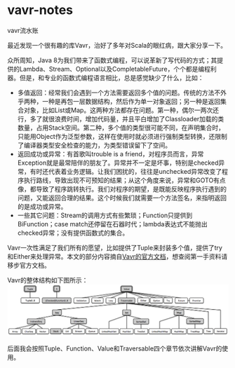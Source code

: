 # vavr-notes
vavr流水账

最近发现一个很有趣的库Vavr，治好了多年对Scala的眼红病，跟大家分享一下。

众所周知，Java 8为我们带来了函数式编程，可以说革新了写代码的方式；其提供的Lambda、Stream、Optional以及CompletableFuture，个个都是编程利器。但是，和专业的函数式编程语言相比，总是感觉缺少了什么，比如：
- 多值返回：经常我们会遇到一个方法需要返回多个值的问题。传统的方法不外乎两种，一种是再包一层数据结构，然后作为单一对象返回；另一种是返回集合对象，比如List或Map。这两种方法都存在问题。第一种，偶尔一两次还行，多了就很浪费时间，增加代码量，并且平白增加了Classloader加载的类数量，占用Stack空间。第二种，多个值的类型很可能不同，在声明集合时，只能用Object作为泛型参数，这样在使用时就必须进行强制类型转换，还限制了编译器类型安全检查的能力，为类型错误留下了空间。
- 返回成功或异常：有首歌叫trouble is a friend，对程序员而言，异常Exception就是最常陪伴的朋友了。异常并不一定是坏事，特别是checked异常，有时还代表着业务逻辑。让我们困扰的，往往是unchecked异常改变了程序执行路线，导致出现不可预知的结果；从这个角度来说，异常和GOTO有点像，都导致了程序跳转执行。我们对程序的期望，是既能反映程序执行遇到的问题，又能返回合理的结果。这个时候我们就需要一个方法签名，来指明返回的是成功或异常。
- 一些其它问题：Stream的调用方式有些繁琐；Function只提供到BiFunction；case match还停留在石器时代；lambda表达式不能抛出checked异常；没有提供函数式的集合。

Vavr一次性满足了我们所有的愿望，比如提供了Tuple来封装多个值，提供了try和Either来处理异常。本文的部分内容摘自[Vavr的官方文档](http://www.vavr.io/vavr-docs)，想查阅第一手资料请移步官方文档。

Vavr的整体结构如下图所示：
![Vavr整体结构](https://github.com/sumuzhou/vavr-notes/blob/master/vavr-overview.png "Vavr整体结构")

后面我会按照Tuple、Function、Value和Traversable四个章节依次讲解Vavr的使用。
